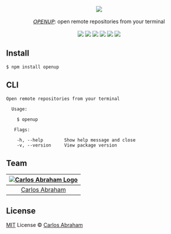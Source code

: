 <div align="center">
<a href="https://www.npmjs.com/package/openup"><img src="https://cdn.abranhe.com/projects/openup/logo.png"></a>
	<br>
	<br>
	<a href="https://www.npmjs.com/package/openup">𝘖𝘗𝘌𝘕𝘜𝘗</a>: open remote repositories from your terminal
  <br>
  <br>
  <a href="https://travis-ci.org/abranhe/openup"><img src="https://img.shields.io/travis/abranhe/openup.svg?logo=travis" /></a>
  <a href="https://github.com/abranhe/openup/blob/master/LICENSE"><img src="https://img.shields.io/github/license/abranhe/openup.svg" /></a>
	<a href="https://github.com/abranhe"><img src="https://abranhe.com/badge.svg"></a>
	<a href="https://cash.me/$abranhe"><img src="https://cdn.abraham.gq/badges/cash-me.svg"></a>
	<a href="https://paypal.me/abranhe/10"><img src="https://cdn.abraham.gq/badges/paypal.svg"></a>
	<a href="https://patreon.com/abranhe"><img src="https://cdn.abraham.gq/badges/patreon.svg" /></a>
</div>

## Install

```
$ npm install openup
```

## CLI

```console
Open remote repositories from your terminal

  Usage:

    $ openup

   Flags:

    -h, --help        Show help message and close
    -v, --version     View package version

```

## Team

|[![Carlos Abraham Logo](https://avatars3.githubusercontent.com/u/21347264?s=50)](https://abranhe.com)|
| :-: |
| [Carlos Abraham](https://github.com/abranhe) |


## License

[MIT](https://github.com/abranhe/openup/blob/master/LICENSE) License © [Carlos Abraham](https://github.com/abranhe/openup)
